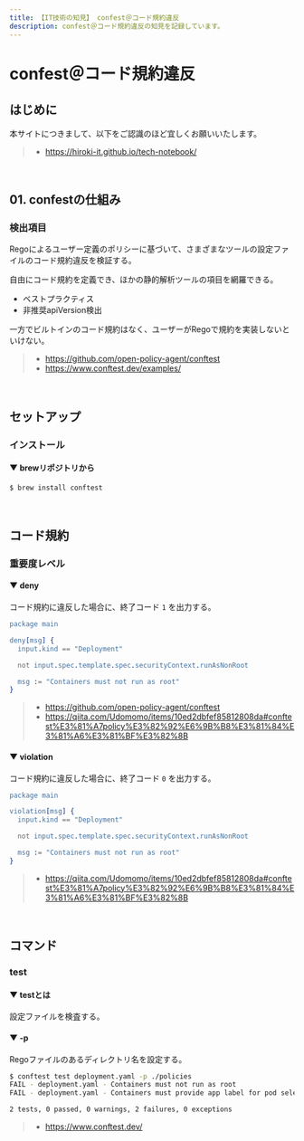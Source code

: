 ```yaml
---
title: 【IT技術の知見】 confest＠コード規約違反
description: confest＠コード規約違反の知見を記録しています。
---
```


# confest＠コード規約違反

## はじめに

本サイトにつきまして、以下をご認識のほど宜しくお願いいたします。

> - https://hiroki-it.github.io/tech-notebook/

<br>

## 01. confestの仕組み

### 検出項目

Regoによるユーザー定義のポリシーに基づいて、さまざまなツールの設定ファイルのコード規約違反を検証する。

自由にコード規約を定義でき、ほかの静的解析ツールの項目を網羅できる。

- ベストプラクティス
- 非推奨apiVersion検出

一方でビルトインのコード規約はなく、ユーザーがRegoで規約を実装しないといけない。

> - https://github.com/open-policy-agent/conftest
> - https://www.conftest.dev/examples/

<br>

## セットアップ

### インストール

#### ▼ brewリポジトリから

```bash
$ brew install conftest
```

<br>

## コード規約

### 重要度レベル

#### ▼ deny

コード規約に違反した場合に、終了コード `1` を出力する。

```erlang
package main

deny[msg] {
  input.kind == "Deployment"

  not input.spec.template.spec.securityContext.runAsNonRoot

  msg := "Containers must not run as root"
}
```

> - https://github.com/open-policy-agent/conftest
> - https://qiita.com/Udomomo/items/10ed2dbfef85812808da#conftest%E3%81%A7policy%E3%82%92%E6%9B%B8%E3%81%84%E3%81%A6%E3%81%BF%E3%82%8B

#### ▼ violation

コード規約に違反した場合に、終了コード `0` を出力する。

```erlang
package main

violation[msg] {
  input.kind == "Deployment"

  not input.spec.template.spec.securityContext.runAsNonRoot

  msg := "Containers must not run as root"
}
```

> - https://qiita.com/Udomomo/items/10ed2dbfef85812808da#conftest%E3%81%A7policy%E3%82%92%E6%9B%B8%E3%81%84%E3%81%A6%E3%81%BF%E3%82%8B

<br>

## コマンド

### test

#### ▼ testとは

設定ファイルを検査する。

#### ▼ -p

Regoファイルのあるディレクトリ名を設定する。

```bash
$ conftest test deployment.yaml -p ./policies
FAIL - deployment.yaml - Containers must not run as root
FAIL - deployment.yaml - Containers must provide app label for pod selectors

2 tests, 0 passed, 0 warnings, 2 failures, 0 exceptions
```

> - https://www.conftest.dev/

<br>
